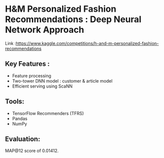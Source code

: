 # H&M Personalized Fashion Recommendations : Deep Neural Network Approach


Link :https://www.kaggle.com/competitions/h-and-m-personalized-fashion-recommendations

## Key Features :
- Feature processing
- Two-tower DNN model : customer & article model
- Efficient serving using ScaNN

## Tools:
- TensorFlow Recommenders (TFRS)
- Pandas
- NumPy


## Evaluation:
MAP@12 score of 0.01412.
